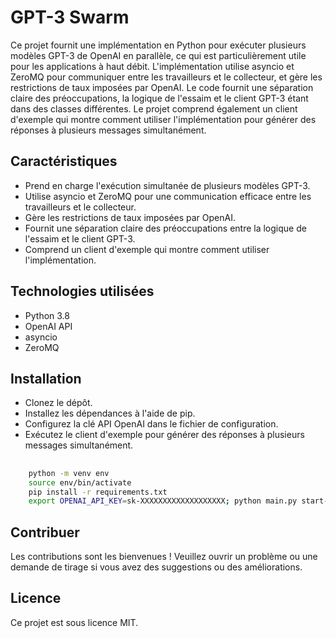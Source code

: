 # GPT-3 Swarm

Ce projet fournit une implémentation en Python pour exécuter plusieurs modèles GPT-3 de OpenAI en parallèle, ce qui est particulièrement utile pour les applications à haut débit. L'implémentation utilise asyncio et ZeroMQ pour communiquer entre les travailleurs et le collecteur, et gère les restrictions de taux imposées par OpenAI. Le code fournit une séparation claire des préoccupations, la logique de l'essaim et le client GPT-3 étant dans des classes différentes. Le projet comprend également un client d'exemple qui montre comment utiliser l'implémentation pour générer des réponses à plusieurs messages simultanément.

## Caractéristiques

- Prend en charge l'exécution simultanée de plusieurs modèles GPT-3.
- Utilise asyncio et ZeroMQ pour une communication efficace entre les travailleurs et le collecteur.
- Gère les restrictions de taux imposées par OpenAI.
- Fournit une séparation claire des préoccupations entre la logique de l'essaim et le client GPT-3.
- Comprend un client d'exemple qui montre comment utiliser l'implémentation.

## Technologies utilisées

- Python 3.8
- OpenAI API
- asyncio
- ZeroMQ

## Installation

- Clonez le dépôt.
- Installez les dépendances à l'aide de pip.
- Configurez la clé API OpenAI dans le fichier de configuration.
- Exécutez le client d'exemple pour générer des réponses à plusieurs messages simultanément.

## 
```bash
    python -m venv env 
    source env/bin/activate 
    pip install -r requirements.txt
    export OPENAI_API_KEY=sk-XXXXXXXXXXXXXXXXXXX; python main.py start-swarming
```

## Contribuer

Les contributions sont les bienvenues ! Veuillez ouvrir un problème ou une demande de tirage si vous avez des suggestions ou des améliorations.

## Licence

Ce projet est sous licence MIT.
